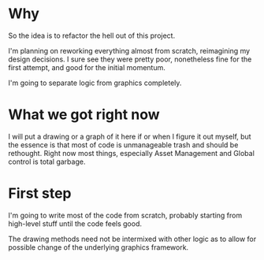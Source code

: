 # Why

So the idea is to refactor the hell out of this project.

I'm planning on reworking everything almost from scratch, reimagining my design decisions. I sure see they were pretty poor, nonetheless fine for the first attempt, and good for the initial momentum.

I'm going to separate logic from graphics completely. 

# What we got right now

I will put a drawing or a graph of it here if or when I figure it out myself, but the essence is that most of code is unmanageable trash and should be rethought. Right now most things, especially Asset Management and Global control is total garbage. 

# First step

I'm going to write most of the code from scratch, probably starting from high-level stuff until the code feels good. 

The drawing methods need not be intermixed with other logic as to allow for possible change of the underlying graphics framework.   